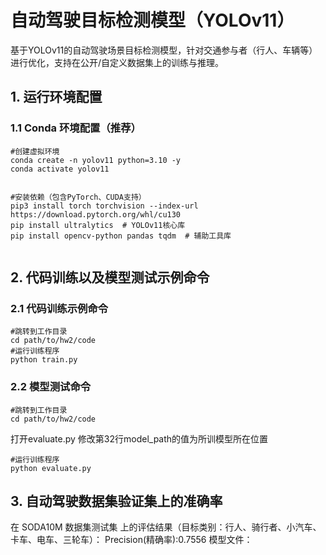 # 自动驾驶目标检测模型（YOLOv11）


基于YOLOv11的自动驾驶场景目标检测模型，针对交通参与者（行人、车辆等）进行优化，支持在公开/自定义数据集上的训练与推理。


## 1. 运行环境配置


### 1.1 Conda 环境配置（推荐）
```
#创建虚拟环境
conda create -n yolov11 python=3.10 -y
conda activate yolov11


#安装依赖（包含PyTorch、CUDA支持）
pip3 install torch torchvision --index-url https://download.pytorch.org/whl/cu130
pip install ultralytics  # YOLOv11核心库
pip install opencv-python pandas tqdm  # 辅助工具库


```
## 2. 代码训练以及模型测试示例命令


### 2.1 代码训练示例命令
```
#跳转到工作目录
cd path/to/hw2/code
#运行训练程序
python train.py
```
### 2.2 模型测试命令
```
#跳转到工作目录
cd path/to/hw2/code
```

打开evaluate.py 修改第32行model_path的值为所训模型所在位置

```
#运行训练程序
python evaluate.py
```


## 3. 自动驾驶数据集验证集上的准确率
在 SODA10M 数据集测试集 上的评估结果（目标类别：行人、骑行者、小汽车、卡车、电车、三轮车）：
Precision(精确率):0.7556
模型文件：
